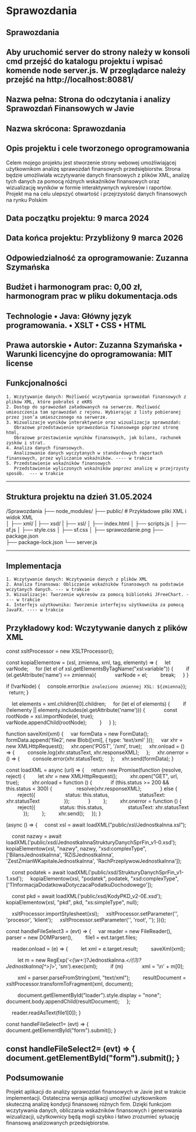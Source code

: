 # Sprawozdania
Sprawozdania
--------------------------------------------------------------------------------------------------------------------------------------------------------------
Aby uruchomić server do strony należy w konsoli cmd przejść do katalogu projektu i wpisać komende node server.js. W przeglądarce należy przejść na http://localhost:80881/
------------------------------------------------------------------------------------------------------------------------------------------------------------------------------------------------
Nazwa pełna: Strona do odczytania i analizy Sprawozdań Finansowych w Javie
----
Nazwa skrócona: Sprawozdania
---
Opis projektu i cele tworzonego oprogramowania
---
Celem mojego projektu jest stworzenie strony webowej umożliwiającej użytkownikom analizę sprawozdań finansowych przedsiębiorstw. Strona będzie umożliwiała wczytywanie danych finansowych z plików XML, analizę tych danych za pomocą różnych wskaźników finansowych oraz wizualizację wyników w formie interaktywnych wykresów i raportów. Projekt ma na celu ulepszyć otwartość i przejrzystość danych finansowych na rynku Polskim

Data początku projektu: 9 marca 2024
----
Data końca projektu: Przybliżony 9 marca 2026
----
Odpowiedzialność za oprogramowanie: Zuzanna Szymańska
---
Budżet i harmonogram prac: 0,00 zł, harmonogram prac w pliku dokumentacja.ods
---
Technologie
    • Java: Główny język programowania.
    • XSLT
    • CSS
    • HTML
---
Prawa autorskie
    • Autor: Zuzanna Szymańska
    • Warunki licencyjne do oprogramowania: MIT license 
---
Funkcjonalności
---
    1. Wczytywanie danych: Możliwość wczytywania sprawozdań finansowych z plików XML, które pobrałeś z eKRS
    2. Dostęp do sprawozdań załadowanych na serwerze. Możliwość umieszczenia tam sprawozdań z rejonu. Wybierając z listy pobieranej przez json’a umieszczonego na serwerze. 
    3. Wizualizacje wyników interaktywnie oraz wizualizacja sprawozdań:
       Obrazowe przedstawienie sprawozdania finansowego poprzez stronę html,
       Obrazowe przestawienie wyników finansowych, jak bilans, rachunek zysków i strat.
    4. Analiza danych finansowych.
       Analizowanie danych wyczytanych w standardowych raportach finansowych, przez wyliczanie wskaźników. ---- w trakcie 
    5. Przedstawienie wskaźników finansowych
       Przedstawienie wyliczonych wskaźników poprzez analizę w przejrzysty sposób.  --- w trakcie
----  

Struktura projektu na dzień 31.05.2024
----
/Sprawozdania
├── node_modules/
├── public/                 # Przykładowe pliki XML i widok XML   
│   ├── xml/
|   ├── xsd/
|   ├── xsl/
│   ├── index.html
│   ├── scripts.js
│   ├── sf.js
│   ├── style.css
│   ├── sf.css
│   ├── sprawozdanie.png
├── package.json                    
├── package-lock.json 
└── server.js                  

---

Implementacja
---
    1. Wczytywanie danych: Wczytywanie danych z plików XML 
    2. Analiza finansowa: Obliczanie wskaźników finansowych na podstawie wczytanych danych. --- w trakcie
    3. Wizualizacje: Tworzenie wykresów za pomocą biblioteki JFreeChart. ---- w trakcie
    4. Interfejs użytkownika: Tworzenie interfejsu użytkownika za pomocą JavaFX. ---- w trakcie



Przykładowy kod: Wczytywanie danych z plików XML 
---
const xsltProcessor = new XSLTProcessor();

const kopiaElementow = (xsl, zmienna, xml, tag, elementy) => {
    let varNode;
    for (let el of xsl.getElementsByTagName("xsl:variable")) {
        if (el.getAttribute('name') == zmienna){
            varNode = el;
        break;
    }
}

if (!varNode) {
    console.error(`Nie znaleziono zmiennej XSL: ${zmienna}`);
    return;
}

    let elements = xml.children[0].children;
    for (let el of elements) {
        if (!elementy || elementy.includes(el.getAttribute('name'))) {
            const rootNode = xsl.importNode(el, true);
            varNode.appendChild(rootNode);
        }
    }
};

function saveXml(xml) {
    var formData = new FormData();
    formData.append('file2', new Blob([xml], { type: 'text/xml' }));
    var xhr = new XMLHttpRequest();
    xhr.open('POST', '/xml', true);
    xhr.onload = () => {
        console.log(xhr.statusText, xhr.responseXML);
    };
    xhr.onerror = () => {
        console.error(xhr.statusText);
    };
    xhr.send(formData);
}

const loadXML = async (url) => {
    return new Promise(function (resolve, reject) {
        let xhr = new XMLHttpRequest();
        xhr.open("GET", url, true);
        xhr.onload = function () {
            if (this.status >= 200 && this.status < 300) {
                resolve(xhr.responseXML);
            } else {
                reject({
                    status: this.status,
                    statusText: xhr.statusText
                });
            }
        };
        xhr.onerror = function () {
            reject({
                status: this.status,
                statusText: xhr.statusText
            });
        };
        xhr.send();
    });
}

(async () => {
    const xsl = await loadXML("public/xsl/JednostkaInna.xsl");

    const nazwy = await loadXML('public/xsd/JednostkaInnaStrukturyDanychSprFin_v1-0.xsd');
    kopiaElementow(xsl, "nazwy", nazwy, "xsd:complexType", ['BilansJednostkaInna', 'RZiSJednostkaInna', 'ZestZmianWKapitaleJednostkaInna', 'RachPrzeplywowJednostkaInna']);

    const podatek = await loadXML('public/xsd/StrukturyDanychSprFin_v1-1.xsd');
    kopiaElementow(xsl, "podatek", podatek, "xsd:complexType", ['TInformacjaDodatkowaDotyczacaPodatkuDochodowego']);

    const pkd = await loadXML('public/xsd/KodyPKD_v2-0E.xsd');
    kopiaElementow(xsl, "pkd", pkd, "xs:simpleType", null);

    xsltProcessor.importStylesheet(xsl);
    xsltProcessor.setParameter('', 'procesor', 'klient');
    xsltProcessor.setParameter('', 'root', '');
})();

const handleFileSelect3 = (evt) => {
    var reader = new FileReader(),
        parser = new DOMParser(),
        file1 = evt.target.files;

    reader.onload = (e) => {
        let xml = e.target.result;
        saveXml(xml);

        let m = new RegExp('<(\\w+:)?JednostkaInna.*</(\\1)?JednostkaInna[^>]*>', 'sm').exec(xml);
        if (m)
            xml = '<?xml version="1.0" encoding="UTF-8"?>\n' + m[0];

        xml = parser.parseFromString(xml, "text/xml");
        resultDocument = xsltProcessor.transformToFragment(xml, document);

        document.getElementById("loader").style.display = "none";
        document.body.appendChild(resultDocument);
    };

    reader.readAsText(file1[0]);
}


const handleFileSelect1= (evt) => {
    document.getElementById("form").submit();
}

const handleFileSelect2= (evt) => {
    document.getElementById("form").submit();
}
---

Podsumowanie
---
Projekt aplikacji do analizy sprawozdań finansowych w Javie jest w trakcie implementacji. Ostateczna wersja aplikacji umożliwi użytkownikom skuteczną analizę kondycji finansowej różnych firm. Dzięki funkcjom wczytywania danych, obliczania wskaźników finansowych i generowania wizualizacji, użytkownicy będą mogli szybko i łatwo zrozumieć sytuację finansową analizowanych przedsiębiorstw. 
